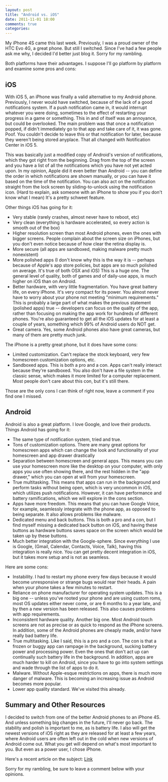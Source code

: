 ```yaml
---
layout: post
title: "Android vs. iOS"
date: 2011-11-01 18:00
comments: true
categories:
---
```


My iPhone 4S came this last week.  Previously, I was a proud owner of the HTC
Evo 4G, a great phone.  But still I switched.  Since I've had a few people ask
me why, I decided I'd better just blog it.  Sorry for my rambling.

Both platforms have their advantages.  I suppose I'll go platform by platform
and examine some pros and cons:

iOS
---

With iOS 5, an iPhone was finally a valid alternative to my Android phone.
Previously, I never would have switched, because of the lack of a good
notifications system.  If a push notification came in, it would interrupt
whatever you were doing, sometimes to the effect of restarting your progress
in a game or something.  This in and of itself was an annoyance, but could be
overlooked.  The main problem was that once a notification popped, if didn't
immediately go to that app and take care of it, it was gone.  Poof.  You
couldn't decide to leave this or that notification for later, because they
weren't being stored anyplace.  That all changed with Notification Center in
iOS 5.

This was basically just a modified copy of Android's version of notifications,
which they got right from the beginning.  Drag from the top of the screen and
you have a list of all the notifications which you have not yet acted upon.  In
my opinion, Apple did it even better than Android -- you can define the order
in which notifications are shown manually, or you can have it based on the time
of the notification.  You can also act on the notification straight from the
lock screen by sliding-to-unlock using the notification icon.  (Hard to
explain, ask someone with an iPhone to show you if you don't know what I mean)
It's a pretty schweet feature.

Other things iOS has going for it:

- Very stable (rarely crashes, almost never have to reboot, etc)
- Very clean (everything is hardware accelerated, so every action is smooth out
of the box)
- Higher resolution screen than most Android phones, even the ones with bigger
screens.  People complain about the screen size on iPhones, but you don't even
notice because of how clear the retina display is.
- More secure (all apps are sandboxed, making malware pretty much nonexistent)
- More polished apps (I don't know why this is the way it is -- perhaps because
of Apple's app store policies, but apps are so much polished on average.  It's
true of both OSX and iOS)  This is a huge one.  The general level of quality,
both of games and of daily-use apps, is much higher on iOS than on Android.
- Better hardware, with very little fragmentation.  You have great battery life,
on every iPhone.  It's very compact for its power.  You almost never have to
worry about your phone not meeting "minimum requirements."  This is probably a
large part of what makes the previous statement (polished apps) true --
developers can focus on the quality of the app, rather than focusing on making
the app work for hundreds of different phones.  You're also guaranteed to get
all the iOS updates for at least a couple of years, something which 99% of
Android users do NOT get.
- Great camera.  Yes, some Android phones also have great cameras, but many of
them are pretty much junk.

The iPhone is a pretty great phone, but it does have some cons:

- Limited customization.  Can't replace the stock keyboard, very few homescreen
customization options, etc.
- Sandboxed apps.  This is both a pro and a con.  Apps can't really interact
because they're sandboxed.  You also don't have a file system in the classic
sense, which makes it more limited for a computer replacement.  Most people
don't care about this con, but it's still there.

Those are the only cons I can think of right now, leave a comment if you find
one I missed.

Android
-------

Android is also a great platform.  I love Google, and love their products.
Things Android has going for it:

- The same type of notification system, tried and true.
- Tons of customization options.  There are many great options for homescreen
apps which can change the look and functionality of your homescreen and app
drawer drastically
- Separation between homescreen and general apps.  This means you can use your
homescreen more like the desktop on your computer, with only apps you use often
showing there, and the rest hidden in the "app drawer," which you can open at
will from your homescreen.
- True multitasking.  This means that apps can run in the background and perform
tasks without being open, which is very uncommon in iOS, which utilizes push
notifications.  However, it can have performance and battery ramifications,
which we will explore in the cons section.
- Apps have more freedom.  This means that you can have Google Voice, for
example, seamlessly integrate with the phone app, as opposed to being separate.
It also allows problems like malware.
- Dedicated menu and back buttons.  This is both a pro and a con, but I find
myself missing a dedicated back button on iOS, and having these buttons as
hardware buttons saves space on the screen which would be taken up by these
buttons.
- Much better integration with the Google-sphere.  Since everything I use is
Google, (Gmail, Calendar, Contacts, Voice, Talk), having this integration is
really nice.  You can get pretty decent integration in iOS, but it takes more
setup and is not as seamless.

Here are some cons:

- Instability.  I had to restart my phone every few days because it would become
unresponsive or strange bugs would rear their heads.  A pain when your phone
takes a few minutes to restart.
- Reliance on phone manufacturer for operating system updates.  This is a big
one -- unless you've rooted your phone and are using custom roms, most OS
updates either never come, or are 6 months to a year late, and by then a new
version has been released.  This also causes problems with app requirements.
- Inconsistent hardware quality.  Another big one.  Most Android touch screens
are not as precise or as quick to respond as the iPhone screens.  In addition,
some of the Android phones are cheaply made, and/or have really bad battery
life.
- True multitasking.  Like I said, this is a pro and a con.  The con is that a
frozen or buggy app can rampage in the background, sucking battery power and
processing power.  Even the ones that don't act up can continually such battery
life in the background.  In addition, apps are much harder to kill on Android,
since you have to go into system settings and wade through the list of apps to
do it.
- Malware.  Without Apple-esque restrictions on apps, there is much more danger
of malware.  This is becoming an increasing issue as Android becomes more
popular.
- Lower app quality standard.  We've visited this already.

Summary and Other Resources
---------------------------

I decided to switch from one of the better Android phones to an iPhone 4S.  And
unless something big changes in the future, I'll never go back.  The stability
and polish is important to me, as is battery life.  I also will get the newest
versions of iOS right as they are released for at least a few years, where
Android users are often left out in the cold when new versions of Android come
out.  What you get will depend on what's most important to you.  But even as a
power user, I chose iPhone.

Here's a recent article on the subject: [Link][1]

Sorry for my rambling, be sure to leave a comment below with your opinions.

[1]: http://mycm.us/j
